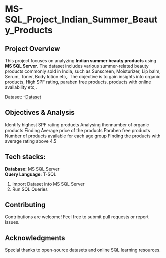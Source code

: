 # MS-SQL_Project_Indian_Summer_Beauty_Products

## Project Overview
This project focuses on analyzing **Indian summer beauty products** using **MS SQL Server**. The dataset includes various summer-related beauty products commonly sold in India, such as Sunscreen, Moisturizer, Lip balm, Serum, Toner, Body lotion etc,. The objective is to gain insights into organic products, High SPF rating, paraben free products, products with online availability etc,.

Dataset: -<a href="https://drive.google.com/file/d/1GcoFu84u885XQX8h9RXu1RhK3eG8JE_n/view?usp=sharing">Dataset</a>

## Objectives & Analysis
Identify highest SPF rating products
Analysing thennumber of organic products
Finding Average price of the products
Paraben free products
Number of products available for each age group
Finding the products with average rating above 4.5

## Tech stacks:
**Database:** MS SQL Server  
**Query Language:** T-SQL  

1. Import Dataset into MS SQL Server
2. Run SQL Queries


## Contributing
Contributions are welcome! Feel free to submit pull requests or report issues.

## Acknowledgments
Special thanks to open-source datasets and online SQL learning resources.

